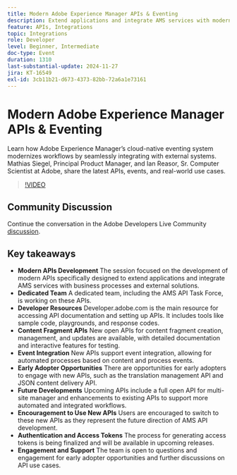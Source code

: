 ```yaml
---
title: Modern Adobe Experience Manager APIs & Eventing
description: Extend applications and integrate AMS services with modern APIs, supported by a dedicated team and comprehensive resources on developer.adobe.com, with new APIs for content fragments, event integration, and opportunities for early adopters.
feature: APIs, Integrations
topic: Integrations
role: Developer
level: Beginner, Intermediate
doc-type: Event
duration: 1310
last-substantial-update: 2024-11-27
jira: KT-16549
exl-id: 3cb11b21-d673-4373-82bb-72a6a1e73161
---
```

# Modern Adobe Experience Manager APIs & Eventing

Learn how Adobe Experience Manager’s cloud-native eventing system modernizes workflows by seamlessly integrating with external systems. Mathias Siegel, Principal Product Manager, and Ian Reasor, Sr. Computer Scientist at Adobe, share the latest APIs, events, and real-world use cases.


>[!VIDEO](https://video.tv.adobe.com/v/3440203/?learn=on&enablevpops)

## Community Discussion

Continue the conversation in the Adobe Developers Live Community [discussion](https://adobe.ly/3YMhKU9).

## Key takeaways

* **Modern APIs Development** The session focused on the development of modern APIs specifically designed to extend applications and integrate AMS services with business processes and external solutions.
* **Dedicated Team** A dedicated team, including the AMS API Task Force, is working on these APIs.
* **Developer Resources** Developer.adobe.com is the main resource for accessing API documentation and setting up APIs. It includes tools like sample code, playgrounds, and response codes.
* **Content Fragment APIs** New open APIs for content fragment creation, management, and updates are available, with detailed documentation and interactive features for testing.
* **Event Integration** New APIs support event integration, allowing for automated processes based on content and process events.
* **Early Adopter Opportunities** There are opportunities for early adopters to engage with new APIs, such as the translation management API and JSON content delivery API.
* **Future Developments** Upcoming APIs include a full open API for multi-site manager and enhancements to existing APIs to support more automated and integrated workflows.
* **Encouragement to Use New APIs** Users are encouraged to switch to these new APIs as they represent the future direction of AMS API development.
* **Authentication and Access Tokens** The process for generating access tokens is being finalized and will be available in upcoming releases.
* **Engagement and Support** The team is open to questions and engagement for early adopter opportunities and further discussions on API use cases.
